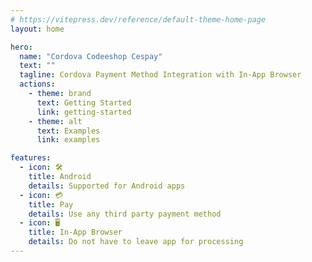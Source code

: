 ```yaml
---
# https://vitepress.dev/reference/default-theme-home-page
layout: home

hero:
  name: "Cordova Codeeshop Cespay"
  text: ""
  tagline: Cordova Payment Method Integration with In-App Browser
  actions:
    - theme: brand
      text: Getting Started
      link: getting-started
    - theme: alt
      text: Examples
      link: examples

features:
  - icon: 🛠️
    title: Android
    details: Supported for Android apps
  - icon: 💳
    title: Pay
    details: Use any third party payment method
  - icon: 🖥️
    title: In-App Browser
    details: Do not have to leave app for processing
---
```


